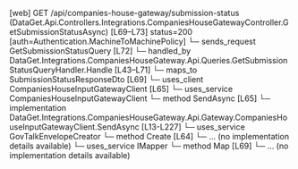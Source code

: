 [web] GET /api/companies-house-gateway/submission-status  (DataGet.Api.Controllers.Integrations.CompaniesHouseGatewayController.GetSubmissionStatusAsync)  [L69–L73] status=200 [auth=Authentication.MachineToMachinePolicy]
  └─ sends_request GetSubmissionStatusQuery [L72]
    └─ handled_by DataGet.Integrations.CompaniesHouseGateway.Api.Queries.GetSubmissionStatusQueryHandler.Handle [L43–L71]
      └─ maps_to SubmissionStatusResponseDto [L69]
      └─ uses_client CompaniesHouseInputGatewayClient [L65]
      └─ uses_service CompaniesHouseInputGatewayClient
        └─ method SendAsync [L65]
          └─ implementation DataGet.Integrations.CompaniesHouseGateway.Api.Gateway.CompaniesHouseInputGatewayClient.SendAsync [L13-L227]
      └─ uses_service GovTalkEnvelopeCreator
        └─ method Create [L64]
          └─ ... (no implementation details available)
      └─ uses_service IMapper
        └─ method Map [L69]
          └─ ... (no implementation details available)

